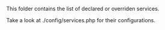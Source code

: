 This folder contains the list of declared or overriden services.

Take a look at ./config/services.php for their configurations.